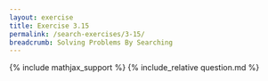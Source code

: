 ```yaml
---
layout: exercise
title: Exercise 3.15
permalink: /search-exercises/3-15/
breadcrumb: Solving Problems By Searching
---
```


{% include mathjax_support %}
{% include_relative question.md %}
